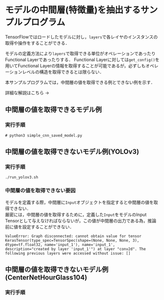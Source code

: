 # モデルの中間層(特徴量)を抽出するサンプルプログラム

TensorFlowではロードしたモデルに対し，``layers``で各レイヤのインスタンスの取得や操作をすることができる．

モデルの定義方法により``layers``で取得できる単位がオペレーションであったりFunctional Layerであったりする．
Functional Layerに対しては``get_config()``を用いてFunctional Layerの情報を取得することが可能であるが，必ずしもオペレーションレベルの構造を取得できるとは限らない．

本サンプルプログラムでは，中間層の値を取得できる例とできない例を示す．

詳細な解説はこちら → []()

## 中間層の値を取得できるモデル例

### 実行手順

```
# python3 simple_cnn_saved_model.py
```


## 中間層の値を取得できないモデル例(YOLOv3)

### 実行手順

```
./run_yolov3.sh
```

### 中間層の値を取得できない要因

モデルを定義する際，中間層に``Input``オブジェクトを指定すると中間層の値を取得できない．  
厳密には，中間層の値を取得するために，定義した``Input``をモデルのInput Tensorとして与えなければならないが，この値が中間層の出力である為，推論前に値を設定することができない．

```
ValueError: Graph disconnected: cannot obtain value for tensor KerasTensor(type_spec=TensorSpec(shape=(None, None, None, 3), dtype=tf.float32, name='input_1'), name='input_1', description="created by layer 'input_1'") at layer "conv2d". The following previous layers were accessed without issue: []
```

## 中間層の値を取得できないモデル例(CenterNetHourGlass104)

### 実行手順

